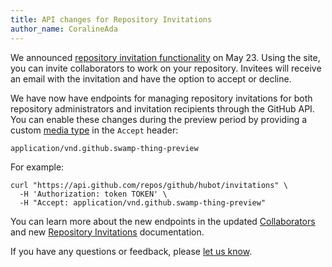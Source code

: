 ```yaml
---
title: API changes for Repository Invitations
author_name: CoralineAda
---
```


We announced [repository invitation functionality][repo-invitations-announcement] on May 23. Using the site, you can invite collaborators to work on your repository. Invitees will receive an email with the invitation and have the option to accept or decline.

We have now have endpoints for managing repository invitations for both repository administrators and invitation recipients through the GitHub API. You can enable these changes during the preview period by providing a custom [media type][media-type] in the `Accept` header:

    application/vnd.github.swamp-thing-preview

For example:

``` command-line
curl "https://api.github.com/repos/github/hubot/invitations" \
  -H 'Authorization: token TOKEN' \
  -H "Accept: application/vnd.github.swamp-thing-preview"
```

You can learn more about the new endpoints in the updated [Collaborators][collaborators] and new [Repository Invitations][repo-invitations] documentation.

If you have any questions or feedback, please [let us know][contact].

[media-type]: /v3/media
[collaborators]: /v3/repos/collaborators
[repo-invitations]: /v3/repos/invitations
[repo-invitations-announcement]: https://github.com/blog/2170-repository-invitations
[contact]: https://github.com/contact?form%5Bsubject%5D=Repository+Invitations+API+Preview
